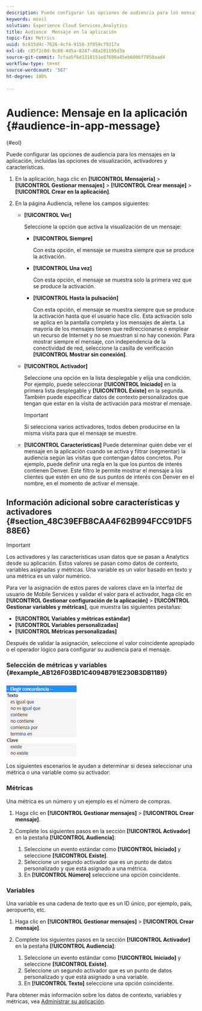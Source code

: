 ```yaml
---
description: Puede configurar las opciones de audiencia para los mensajes en la aplicación, incluidas las opciones de visualización, activadores y características.
keywords: móvil
solution: Experience Cloud Services,Analytics
title: Audience  Mensaje en la aplicación
topic-fix: Metrics
uuid: 6c815d4c-7626-4cf4-9158-3f059c79317a
exl-id: c85f2c0d-9c88-4d5a-8247-d8a101195d3a
source-git-commit: 7cfaa5f6d1318151e87698a45eb6006f7850aad4
workflow-type: tm+mt
source-wordcount: '567'
ht-degree: 100%

---
```


# Audience: Mensaje en la aplicación {#audience-in-app-message}

{#eol}

Puede configurar las opciones de audiencia para los mensajes en la aplicación, incluidas las opciones de visualización, activadores y características.

1. En la aplicación, haga clic en **[!UICONTROL Mensajería]** > **[!UICONTROL Gestionar mensajes]** > **[!UICONTROL Crear mensaje]** > **[!UICONTROL Crear en la aplicación]**.
1. En la página Audiencia, rellene los campos siguientes:

   * **[!UICONTROL Ver]**

      Seleccione la opción que activa la visualización de un mensaje:

      * **[!UICONTROL Siempre]**

         Con esta opción, el mensaje se muestra siempre que se produce la activación.

      * **[!UICONTROL Una vez]**

         Con esta opción, el mensaje se muestra solo la primera vez que se produce la activación.

      * **[!UICONTROL Hasta la pulsación]**

         Con esta opción, el mensaje se muestra siempre que se produce la activación hasta que el usuario hace clic. Esta activación solo se aplica en la pantalla completa y los mensajes de alerta. La mayoría de los mensajes tienen que redireccionarse o emplear un recurso de Internet y no se muestran si no hay conexión. Para mostrar siempre el mensaje, con independencia de la conectividad de red, seleccione la casilla de verificación **[!UICONTROL Mostrar sin conexión]**.
   * **[!UICONTROL Activador]**

      Seleccione una opción en la lista desplegable y elija una condición. Por ejemplo, puede seleccionar **[!UICONTROL Iniciado]** en la primera lista desplegable y **[!UICONTROL Existe]** en la segunda. También puede especificar datos de contexto personalizados que tengan que estar en la visita de activación para mostrar el mensaje.

      >[!IMPORTANT]
      >
      >Si selecciona varios activadores, todos deben producirse en la misma visita para que el mensaje se muestre.

   * **[!UICONTROL Características]** Puede determinar quién debe ver el mensaje en la aplicación cuando se activa y filtrar (segmentar) la audiencia según las visitas que contengan datos concretos. Por ejemplo, puede definir una regla en la que los puntos de interés contienen Denver. Este filtro le permite mostrar el mensaje a los clientes que estén en uno de sus puntos de interés con Denver en el nombre, en el momento de activar el mensaje.


## Información adicional sobre características y activadores {#section_48C39EFB8CAA4F62B994FCC91DF588E6}

>[!IMPORTANT]
>
>Los activadores y las características usan datos que se pasan a Analytics desde su aplicación. Estos valores se pasan como datos de contexto, variables asignadas y métricas. Una variable es un valor basado en texto y una métrica es un valor numérico.

Para ver la asignación de estos pares de valores clave en la interfaz de usuario de Mobile Services y validar el valor para el activador, haga clic en **[!UICONTROL Gestionar configuración de la aplicación]** > **[!UICONTROL Gestionar variables y métricas]**, que muestra las siguientes pestañas:

* **[!UICONTROL Variables y métricas estándar]**
* **[!UICONTROL Variables personalizadas]**
* **[!UICONTROL Métricas personalizadas]**

Después de validar la asignación, seleccione el valor coincidente apropiado o el operador lógico para configurar su audiencia para el mensaje.

### Selección de métricas y variables {#example_AB126F03BD1C4094B791E230B3DB1189}

![activar opciones](assets/custom_trigger_matcher_options.png)

Los siguientes escenarios le ayudan a determinar si desea seleccionar una métrica o una variable como su activador:

### Métricas

Una métrica es un número y un ejemplo es el número de compras.

1. Haga clic en **[!UICONTROL Gestionar mensajes]** > **[!UICONTROL Crear mensaje]**.
1. Complete los siguientes pasos en la sección **[!UICONTROL Activador]** en la pestaña **[!UICONTROL Audiencia]**:

   1. Seleccione un evento estándar como **[!UICONTROL Iniciado]** y seleccione **[!UICONTROL Existe]**.
   1. Seleccione un segundo activador que es un punto de datos personalizado y que está asignado a una métrica.
   1. En **[!UICONTROL Número]** seleccione una opción coincidente.

### Variables

Una variable es una cadena de texto que es un ID único, por ejemplo, país, aeropuerto, etc.

1. Haga clic en **[!UICONTROL Gestionar mensajes]** > **[!UICONTROL Crear mensaje]**.
1. Complete los siguientes pasos en la sección **[!UICONTROL Activador]** en la pestaña **[!UICONTROL Audiencia]**:

   1. Seleccione un evento estándar como **[!UICONTROL Iniciado]** y seleccione **[!UICONTROL Existe]**.
   1. Seleccione un segundo activador que es un punto de datos personalizado y que está asignado a una variable.
   1. En **[!UICONTROL Texto]** seleccione una opción coincidente.

Para obtener más información sobre los datos de contexto, variables y métricas, vea [Administrar su aplicación](/help/using/manage-apps/manage-apps.md).
